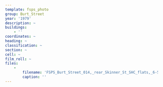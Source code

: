 ```yaml
---
template: fsps_photo
group: Burt_Street
year: '1979'
description: ~
buildings:
    - ''
coordinates: ~
heading: ~
classification: ~
section: ~
cell: ~
film_roll: ~
files:
    -
        filename: 'FSPS_Burt_Street_014,_rear_Skinner_St_SHC_flats,_6-5-E,_1979.png'
        caption: ''
---
```

